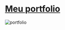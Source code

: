 # [Meu portfolio](https://piicareta.github.io/meuportfolio/)
![portfolio](https://user-images.githubusercontent.com/108621847/178082080-ad57d479-7390-480e-bbe9-777a7e09d752.jpg)
